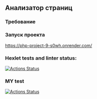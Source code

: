 ## Анализатор страниц

### Требование

### Запуск проекта 

https://php-project-9-s0wh.onrender.com/

### Hexlet tests and linter status:
[![Actions Status](https://github.com/albern79/php-project-9/actions/workflows/hexlet-check.yml/badge.svg)](https://github.com/albern79/php-project-9/actions)

### MY test
[![Actions Status](https://github.com/albern79/php-project-9/blob/main/.github/workflows/my-check.yml/badge.svg)](https://github.com/albern79/php-project-9/actions)


